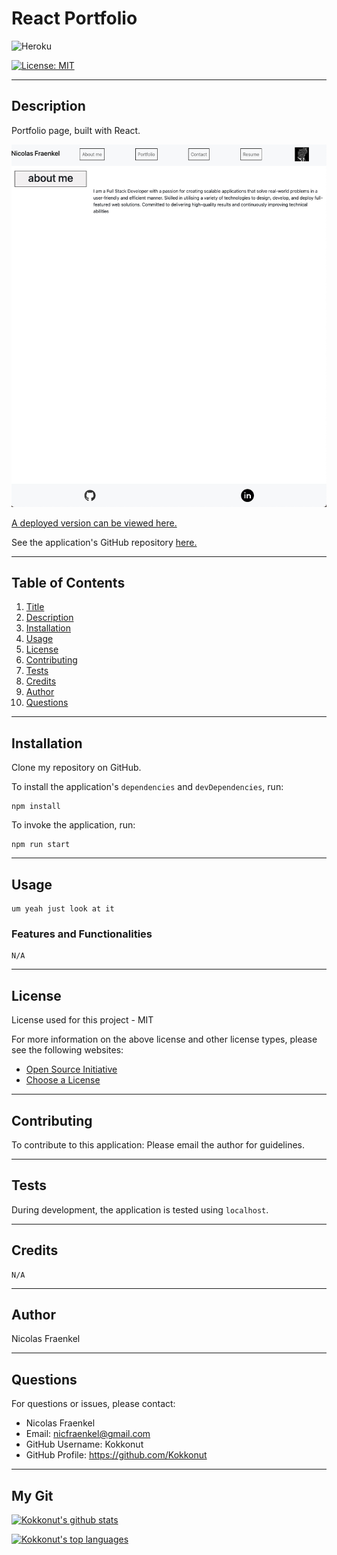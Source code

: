 # React Portfolio
![Heroku](https://img.shields.io/badge/heroku-%23430098.svg?style=for-the-badge&logo=heroku&logoColor=white)





[![License: MIT](https://img.shields.io/badge/License-MIT-yellow.svg)](https://opensource.org/licenses/MIT)


  ---
  ## Description
Portfolio page, built with React.

![Screen Shot](screen.jpeg)


[A deployed version can be viewed here.](https://nicolasf-portfolio.herokuapp.com/)

See the application's GitHub repository [here.](https://github.com/Kokkonut/react-portfolio)

  ---
  ## Table of Contents
  1. [Title](#title)
  2. [Description](#description)
  3. [Installation](#installation)
  4. [Usage](#usage)
  5. [License](#license)
  6. [Contributing](#contributing)
  7. [Tests](#tests)
  8. [Credits](#credits)
  9. [Author](#author)
  10. [Questions](#questions)
  
  ---
  ## Installation
  Clone my repository on GitHub.
  
  To install the application's `dependencies` and `devDependencies`, run:
  ```
  npm install
  ```
  
  To invoke the application, run:
  ```
  npm run start
  ```
  
  ---
  ## Usage
    um yeah just look at it
  
  ### Features and Functionalities
  
    N/A

  ---
  ## License
  License used for this project - MIT
  
  For more information on the above license and other license types, please see the following websites:  
  - [Open Source Initiative](https://opensource.org/licenses)
  - [Choose a License](https://choosealicense.com/)

  ---
  ## Contributing
  To contribute to this application: 
  Please email the author for guidelines.

  ---
  ## Tests
  During development, the application is tested using `localhost`.

  ---
  ## Credits
    N/A

  ---
  ## Author
  Nicolas Fraenkel

  ---
  ## Questions
  For questions or issues, please contact: 
  - Nicolas Fraenkel
  - Email: nicfraenkel@gmail.com
  - GitHub Username: Kokkonut
  - GitHub Profile: https://github.com/Kokkonut

  ---

  ## My Git

[![Kokkonut's github stats](https://github-readme-stats.vercel.app/api?username=Kokkonut&theme=blue-green)](https://github.com/Kokkonut/github-readme-stats)

[![Kokkonut's top languages](https://github-readme-stats.vercel.app/api/top-langs/?username=Kokkonut&theme=blue-green)](https://github.com/Kokkonut/github-readme-stats)
